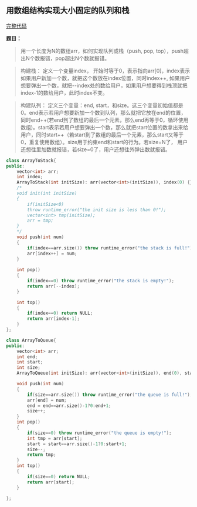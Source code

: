 ## 用数组结构实现大小固定的队列和栈
[完整代码](https://github.com/ludandandan/Programmer-interview-guide/blob/master/Chapter00_BasicVideo/arrayToStackQueue.cpp)

**题目：**
> 用一个长度为N的数组arr，如何实现队列或栈（push, pop, top），push超出N个数报错，pop超出N个数就报错。

> 构建栈：
>   定义一个变量index， 开始时等于0，表示指向arr[0]，index表示如果用户新加一个数，就把这个数放在index位置，同时index++, 如果用户想要弹出一个数，就把--index处的数给用户，如果用户想要得到栈顶就把index-1的数给用户，此时index不变。

> 构建队列：
>   定义三个变量：end, start，和size。这三个变量初始值都是0。end表示若用户想要新加一个数到队列，那么就把它放在end的位置，同时end++(若end到了数组的最后一个元素，那么end再等于0，循环使用数组)。start表示若用户想要弹出一个数，那么就把start位置的数拿出来给用户，同时start++（若start到了数组的最后一个元素，那么start又等于0，重复使用数组）。size用于约束end和start的行为。若size=N了， 用户还想往里加数就报错，若size=0了，用户还想往外弹出数就报错。

```c++
class ArrayToStack{
public:
    vector<int> arr;
    int index;
    ArrayToStack(int initSize): arr(vector<int>(initSize)), index(0) {}
    /*
    void init(int initSize)
    {
        if(initSize<0)
        throw runtime_error("the init size is less than 0!");
        vector<int> tmp(initSize);
        arr = tmp;
    }
    */
    void push(int num)
    {
        if(index==arr.size()) throw runtime_error("the stack is full!");
        arr[index++] = num;
    }
    
    int pop()
    {
        if(index==0) throw runtime_error("the stack is empty!");
        return arr[--index]; 
    }

    int top()
    {
        if(index==0) return NULL;
        return arr[index-1];
    }
};

class ArrayToQueue{
public:
    vector<int> arr;
    int end;
    int start;
    int size;
    ArrayToQueue(int initSize): arr(vector<int>(initSize)), end(0), start(0), size(0){}

    void push(int num)
    {
        if(size==arr.size()) throw runtime_error("the queue is full!");
        arr[end] = num;
        end = end==arr.size()-1?0:end+1;
        size++;
    }
    int pop()
    {
        if(size==0) throw runtime_error("the queue is empty!");
        int tmp = arr[start];
        start = start==arr.size()-1?0:start+1;
        size--;
        return tmp;
    }
    int top()
    {
        if(size==0) return NULL;
        return arr[start];
    }

};
```

